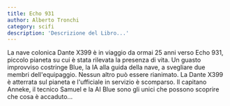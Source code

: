 ```yaml
---
title: Echo 931
author: Alberto Tronchi
category: scifi
description: 'Descrizione del Libro...'
---
```

La nave colonica Dante X399 è in viaggio da ormai 25 anni verso Echo 931, piccolo pianeta su cui è stata rilevata la presenza di vita. Un guasto improvviso costringe Blue, la IA alla guida della nave, a svegliare due membri dell'equipaggio. Nessun altro può essere rianimato. La Dante X399 è atterrata sul pianeta e l'ufficiale in servizio è scomparso.
Il capitano Anneke, il tecnico Samuel e la AI Blue sono gli unici che possono scoprire che cosa è accaduto...